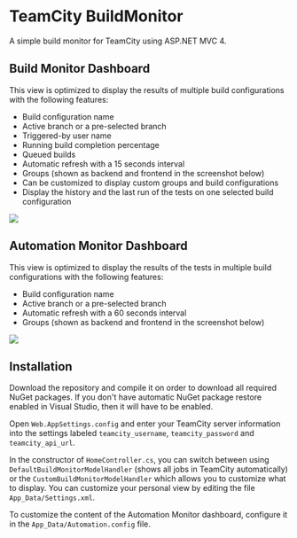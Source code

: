 TeamCity BuildMonitor
===================

A simple build monitor for TeamCity using ASP.NET MVC 4.

Build Monitor Dashboard
-----------------------

This view is optimized to display the results of multiple build configurations with the following features:

- Build configuration name
- Active branch or a pre-selected branch
- Triggered-by user name
- Running build completion percentage
- Queued builds
- Automatic refresh with a 15 seconds interval
- Groups (shown as backend and frontend in the screenshot below)
- Can be customized to display custom groups and build configurations
- Display the history and the last run of the tests on one selected build configuration

![](https://raw.githubusercontent.com/balassy/TeamCity_BuildMonitor/master/BuildMonitor.png)

Automation Monitor Dashboard
----------------------------

This view is optimized to display the results of the tests in multiple build configurations with the following features:

- Build configuration name
- Active branch or a pre-selected branch
- Automatic refresh with a 60 seconds interval
- Groups (shown as backend and frontend in the screenshot below)

![](https://raw.githubusercontent.com/balassy/TeamCity_BuildMonitor/master/AutomationMonitor.png)

Installation
-------------

Download the repository and compile it on order to download all required NuGet packages. If you don't have automatic NuGet package restore enabled in Visual Studio, then it will have to be enabled.

Open `Web.AppSettings.config` and enter your TeamCity server information into the settings labeled `teamcity_username`, `teamcity_password` and `teamcity_api_url`.

In the constructor of `HomeController.cs`, you can switch between using `DefaultBuildMonitorModelHandler` (shows all jobs in TeamCity automatically) or the `CustomBuildMonitorModelHandler` which allows you to customize what to display. You can customize your personal view by editing the file `App_Data/Settings.xml`.

To customize the content of the Automation Monitor dashboard, configure it in the `App_Data/Automation.config` file.